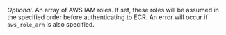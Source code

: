 *Optional*. An array of AWS IAM roles.
  If set, these roles will be assumed in the specified order before
  authenticating to ECR. An error will occur if `aws_role_arn`
  is also specified.